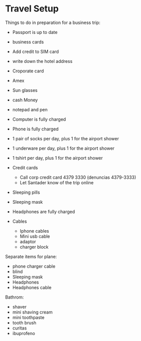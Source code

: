 # Travel Setup

Things to do in preparation for a business trip:

- Passport is up to date
- business cards
- Add credit to SIM card
- write down the hotel address
- Croporate card
- Amex
- Sun glasses
- cash Money
- notepad and pen
- Computer is fully charged
- Phone is fully charged

- 1 pair of socks per day, plus 1 for the airport shower
- 1 underware per day, plus 1 for the airport shower
- 1 tshirt per day,  plus 1 for the airport shower


- Credit cards
  - Call corp credit card 4379 3330 (denuncias 4379-3333)
  - Let Santader know of the trip online

- Sleeping pills
- Sleeping mask
- Headphones are fully charged

- Cables
  - Iphone cables
  - Mini usb cable
  - adaptor
  - charger block

Separate items for plane:
- phone charger cable
- blind
- Sleeping mask
- Headphones
- Headphones cable

Bathrom:
- shaver
- mini shaving cream
- mini toothpaste
- tooth brush
- curitas
- ibuprofeno
